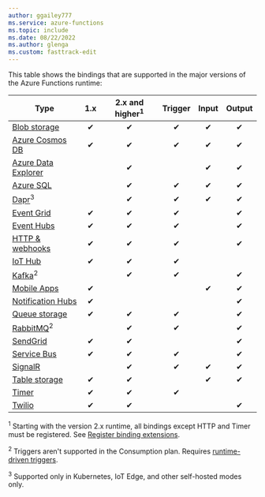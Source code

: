 ```yaml
---
author: ggailey777
ms.service: azure-functions
ms.topic: include
ms.date: 08/22/2022
ms.author: glenga
ms.custom: fasttrack-edit
---
```

This table shows the bindings that are supported in the major versions of the Azure Functions runtime:


| Type | 1.x | 2.x and higher<sup>1</sup> | Trigger | Input | Output |
| ---- | :-: | :-: | :------: | :---: | :----: |
| [Blob storage](../articles/azure-functions/functions-bindings-storage-blob.md)          |✔|✔|✔|✔|✔|
| [Azure Cosmos DB](../articles/azure-functions/functions-bindings-cosmosdb-v2.md)               |✔|✔|✔|✔|✔|
| [Azure Data Explorer](../articles/azure-functions/functions-bindings-azure-data-explorer.md)               | |✔| |✔|✔|
| [Azure SQL](../articles/azure-functions/functions-bindings-azure-sql.md)               | |✔|✔|✔|✔|
| [Dapr](https://github.com/dapr/azure-functions-extension)<sup>3</sup>             | |✔|✔|✔|✔|
| [Event Grid](../articles/azure-functions/functions-bindings-event-grid.md)              |✔|✔|✔| |✔|
| [Event Hubs](../articles/azure-functions/functions-bindings-event-hubs.md)              |✔|✔|✔| |✔|
| [HTTP & webhooks](../articles/azure-functions/functions-bindings-http-webhook.md)             |✔|✔|✔| |✔|
| [IoT Hub](../articles/azure-functions/functions-bindings-event-iot.md)             |✔|✔|✔| ||
| [Kafka](../articles/azure-functions/functions-bindings-kafka.md)<sup>2</sup>             | |✔|✔| |✔|
| [Mobile Apps](../articles/azure-functions/functions-bindings-mobile-apps.md)             |✔| | |✔|✔|
| [Notification Hubs](../articles/azure-functions/functions-bindings-notification-hubs.md) |✔|| | |✔|
| [Queue storage](../articles/azure-functions/functions-bindings-storage-queue.md)         |✔|✔|✔| |✔|
| [RabbitMQ](../articles/azure-functions/functions-bindings-rabbitmq.md)<sup>2</sup>             | |✔|✔| |✔|
| [SendGrid](../articles/azure-functions/functions-bindings-sendgrid.md)                   |✔|✔| | |✔|
| [Service Bus](../articles/azure-functions/functions-bindings-service-bus.md)             |✔|✔|✔| |✔|
| [SignalR](../articles/azure-functions/functions-bindings-signalr-service.md)             | |✔|✔|✔|✔|
| [Table storage](../articles/azure-functions/functions-bindings-storage-table.md)         |✔|✔| |✔|✔|
| [Timer](../articles/azure-functions/functions-bindings-timer.md)                         |✔|✔|✔| | |
| [Twilio](../articles/azure-functions/functions-bindings-twilio.md)                       |✔|✔| | |✔|

<sup>1</sup> Starting with the version 2.x runtime, all bindings except HTTP and Timer must be registered. See [Register binding extensions](../articles/azure-functions/functions-bindings-register.md).

<sup>2</sup> Triggers aren't supported in the Consumption plan. Requires [runtime-driven triggers](../articles/azure-functions/functions-networking-options.md#premium-plan-with-virtual-network-triggers).

<sup>3</sup> Supported only in Kubernetes, IoT Edge, and other self-hosted modes only.
